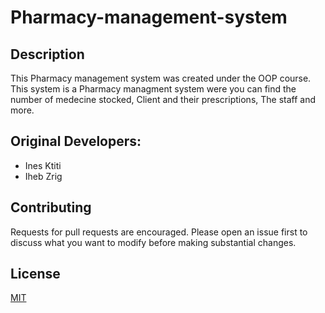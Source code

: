 # Pharmacy-management-system
## Description
This Pharmacy management system was created under the OOP course. This system is a Pharmacy managment system were you can find the number of medecine stocked, Client and their prescriptions, The staff and more.
## Original Developers:
- Ines Ktiti
- Iheb Zrig
## Contributing
Requests for pull requests are encouraged. Please open an issue first to discuss what you want to modify before making substantial changes.

 ## License
 [MIT](https://choosealicense.com/licenses/mit/)
